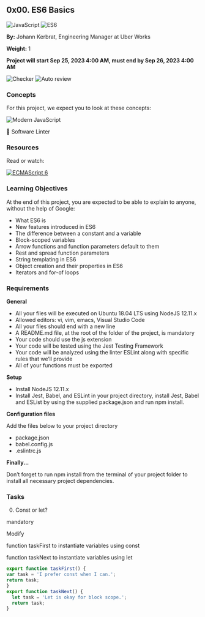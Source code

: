 ## 0x00. ES6 Basics 

![JavaScript](https://img.shields.io/badge/javascript-%23323330.svg?style=for-the-badge&logo=javascript&logoColor=%23F7DF1E)
![ES6](https://img.shields.io/badge/ES6-ES2015-blue.svg?style=for-the-badge&logo=javascript)

**By:** Johann Kerbrat, Engineering Manager at Uber Works

**Weight:** 1

**Project will start Sep 25, 2023 4:00 AM, must end by Sep 26, 2023 4:00 AM** 

![Checker](https://img.shields.io/badge/checker-released-green.svg?style=for-the-badge)
![Auto review](https://img.shields.io/badge/auto_review-launch_at_deadline-orange.svg?style=for-the-badge)

### Concepts

For this project, we expect you to look at these concepts:

![Modern JavaScript](https://img.shields.io/badge/concept-Modern%20JavaScript-yellow.svg?style=for-the-badge)
 

:wrench: Software Linter

### Resources

Read or watch:

[![ECMAScript 6](https://img.shields.io/badge/MDN-ECMAScript%206-blue.svg?style=for-the-badge)](https://developer.mozilla.org/en-US/docs/Web/JavaScript/Reference/Global_Objects/ECMAScript_6)

### Learning Objectives 

At the end of this project, you are expected to be able to explain to anyone, without the help of Google:

- What ES6 is
- New features introduced in ES6
- The difference between a constant and a variable
- Block-scoped variables
- Arrow functions and function parameters default to them
- Rest and spread function parameters
- String templating in ES6
- Object creation and their properties in ES6 
- Iterators and for-of loops

### Requirements

**General**

- All your files will be executed on Ubuntu 18.04 LTS using NodeJS 12.11.x
- Allowed editors: vi, vim, emacs, Visual Studio Code
- All your files should end with a new line
- A README.md file, at the root of the folder of the project, is mandatory
- Your code should use the js extension
- Your code will be tested using the Jest Testing Framework  
- Your code will be analyzed using the linter ESLint along with specific rules that we’ll provide
- All of your functions must be exported

**Setup**

- Install NodeJS 12.11.x
- Install Jest, Babel, and ESLint
in your project directory, install Jest, Babel and ESList by using the supplied package.json and run npm install.

**Configuration files**  

Add the files below to your project directory

- package.json
- babel.config.js
- .eslintrc.js

**Finally...**

Don’t forget to run npm install from the terminal of your project folder to install all necessary project dependencies.

### Tasks

0. Const or let?

mandatory

Modify

function taskFirst to instantiate variables using const

function taskNext to instantiate variables using let

```js
export function taskFirst() {
var task = 'I prefer const when I can.';
return task; 
}
export function taskNext() {
  let task = 'Let is okay for block scope.';
  return task;
}
